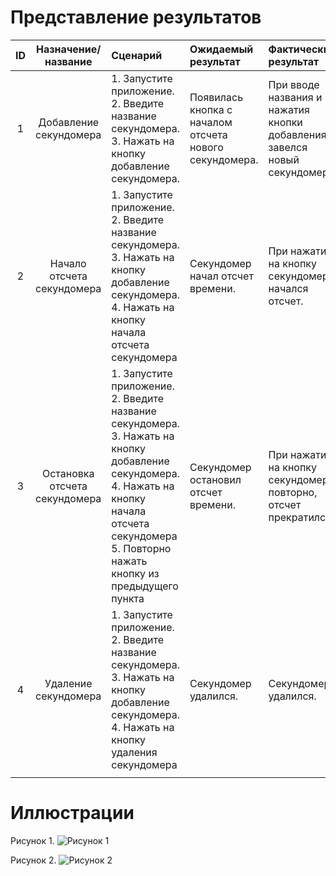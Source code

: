 # Представление результатов

| ID | Назначение/название | Сценарий | Ожидаемый результат | Фактический результат | Оценка |
|:---:|:---:|:---|:---|:---|:---|
| 1 | Добавление секундомера | 1. Запустите приложение. 2. Введите название секундомера. 3. Нажать на кнопку добавление секундомера. | Появилась кнопка с началом отсчета нового секундомера. |При вводе названия и нажатия кнопки добавления, завелся новый секундомер.|Тест пройден.|
| 2 | Начало отсчета секундомера | 1. Запустите приложение. 2. Введите название секундомера. 3. Нажать на кнопку добавление секундомера. 4. Нажать на кнопку начала отсчета секундомера| Секундомер начал отсчет времени. |При нажатии на кнопку секундомера начался отсчет.|Тест пройден.|
| 3 | Остановка отсчета секундомера | 1. Запустите приложение. 2. Введите название секундомера. 3. Нажать на кнопку добавление секундомера. 4. Нажать на кнопку начала отсчета секундомера 5. Повторно нажать кнопку из предыдущего пункта| Секундомер остановил отсчет времени. |При нажатии на кнопку секундомера повторно, отсчет прекратился.|Тест пройден.|
| 4 | Удаление секундомера | 1. Запустите приложение. 2. Введите название секундомера. 3. Нажать на кнопку добавление секундомера. 4. Нажать на кнопку удаления секундомера | Секундомер удалился. | Секундомер удалился. |Функционал не реализован.|Тест не пройден.|
|  |  |  |  |  |  |

# Иллюстрации

<a name="1"/>

Рисунок 1.
![Рисунок 1]()

<a name="2"/>

Рисунок 2.
![Рисунок 2]()
